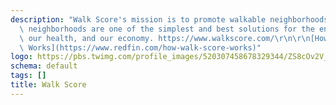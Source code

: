 ```yaml
---
description: "Walk Score's mission is to promote walkable neighborhoods. Walkable\
  \ neighborhoods are one of the simplest and best solutions for the environment,\
  \ our health, and our economy. https://www.walkscore.com/\r\n\r\n[How Walk Score\
  \ Works](https://www.redfin.com/how-walk-score-works)"
logo: https://pbs.twimg.com/profile_images/520307458678329344/ZS8cOv2V_400x400.png
schema: default
tags: []
title: Walk Score
---
```

